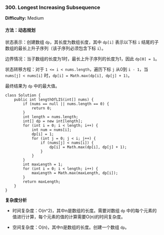 ### 300. Longest Increasing Subsequence

**Difficulty:** Medium

#### 方法：动态规划

状态表示：创建数组 `dp`，其长度为数组长度，其中 `dp[i]` 表示以下标 `i` 结尾的子数组的最长上升子序列（该子序列必须包含下标 `i`）。

边界情况：当子数组的长度为1时，最长上升子序列的长度为1，因此 `dp[0] = 1`。

状态转移方程：对于 `1 <= i < nums.length`，遍历下标 `j` 从0到 `i - 1`，当 `nums[j] < nums[i]` 时，`dp[i] = Math.max(dp[i], dp[j] + 1)`。

最终结果为 `dp` 中的最大值。

```
class Solution {
    public int lengthOfLIS(int[] nums) {
        if (nums == null || nums.length == 0) {
            return 0;
        }
        int length = nums.length;
        int[] dp = new int[length];
        for (int i = 0; i < length; i++) {
            int num = nums[i];
            dp[i] = 1;
            for (int j = 0; j < i; j++) {
                if (nums[j] < nums[i]) {
                    dp[i] = Math.max(dp[i], dp[j] + 1);
                }
            }
        }
        int maxLength = 1;
        for (int i = 0; i < length; i++) {
            maxLength = Math.max(maxLength, dp[i]);
        }
        return maxLength;
    }
}
```

**复杂度分析**

- 时间复杂度：O(n^2)，其中n是数组的长度。需要对数组 `dp` 中的每个元素的值进行计算，每个元素的值的计算需要O(n)的时间复杂度。

- 空间复杂度：O(n)，其中n是数组的长度。创建一个数组 `dp`。
